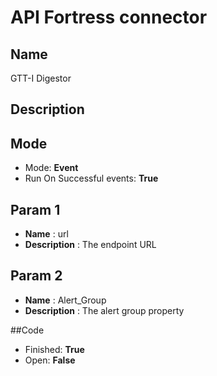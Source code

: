 # API Fortress connector

## Name
GTT-I Digestor

## Description


## Mode
* Mode: **Event**
* Run On Successful events: **True**

## Param 1
* **Name** : url
* **Description** : The endpoint URL

## Param 2
* **Name** : Alert_Group
* **Description** : The alert group property

##Code
* Finished: **True**
* Open: **False**
